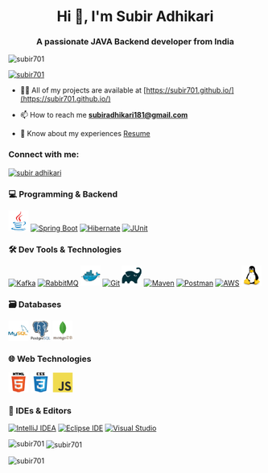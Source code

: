 <h1 align="center">Hi 👋, I'm Subir Adhikari</h1>
<h3 align="center">A passionate JAVA Backend developer from India</h3>

<p align="left"> <img src="https://komarev.com/ghpvc/?username=subir701&label=Profile%20views&color=0e75b6&style=flat" alt="subir701" /> </p>

<p align="left"> <a href="https://github.com/ryo-ma/github-profile-trophy"><img src="https://github-profile-trophy.vercel.app/?username=subir701" alt="subir701" /></a> </p>

- 👨‍💻 All of my projects are available at [https://subir701.github.io/](https://subir701.github.io/)

- 📫 How to reach me **subiradhikari181@gmail.com**

- 📄 Know about my experiences [Resume](https://drive.google.com/file/d/15s3_7CQmmxGgbzc--9IOrQ-NQj93L70B/view?usp=sharing)

<h3 align="left">Connect with me:</h3>
<p align="left">
<a href="https://www.linkedin.com/in/subir-adhikari-82255225b/" target="blank"><img align="center" src="https://raw.githubusercontent.com/rahuldkjain/github-profile-readme-generator/master/src/images/icons/Social/linked-in-alt.svg" alt="subir adhikari" height="30" width="40" /></a>
</p>

<h3 align="left">💻 Programming & Backend</h3>
<p align="left">
  <a href="https://www.java.com" target="_blank"><img src="https://raw.githubusercontent.com/devicons/devicon/master/icons/java/java-original.svg" alt="Java" width="40" height="40"/></a>
  <a href="https://spring.io/projects/spring-boot" target="_blank"><img src="https://skillicons.dev/icons?i=spring&perline=3" alt="Spring Boot" width="40" height="40"/></a>
  <a href="https://hibernate.org/" target="_blank"><img src="https://skillicons.dev/icons?i=hibernate&perline=3" alt="Hibernate" width="40" height="40"/></a>
  <a href="https://junit.org/junit5/" target="_blank"><img src="https://avatars.githubusercontent.com/u/874086?s=280&v=4" alt="JUnit" width="40" height="40"/></a>
</p>

<h3 align="left">🛠️ Dev Tools & Technologies</h3>
<p align="left">
  <a href="https://kafka.apache.org/" target="_blank"><img src="https://cdn.worldvectorlogo.com/logos/apache-kafka.svg" alt="Kafka" width="40" height="40"/></a>
  <a href="https://www.rabbitmq.com/" target="_blank"><img src="https://upload.wikimedia.org/wikipedia/commons/7/71/RabbitMQ_logo.svg" alt="RabbitMQ" width="40" height="40"/></a>
  <a href="https://www.docker.com/" target="_blank"><img src="https://raw.githubusercontent.com/devicons/devicon/master/icons/docker/docker-original.svg" alt="Docker" width="40" height="40"/></a>
  <a href="https://git-scm.com/" target="_blank"><img src="https://www.vectorlogo.zone/logos/git-scm/git-scm-icon.svg" alt="Git" width="40" height="40"/></a>
  <a href="https://gradle.org/" target="_blank"><img src="https://raw.githubusercontent.com/devicons/devicon/master/icons/gradle/gradle-plain.svg" alt="Gradle" width="40" height="40"/></a>
  <a href="https://maven.apache.org/" target="_blank"><img src="https://seeklogo.com/images/A/apache-maven-logo-99411001B3-seeklogo.com.png" alt="Maven" width="40" height="40"/></a>
  <a href="https://www.postman.com/" target="_blank"><img src="https://www.vectorlogo.zone/logos/getpostman/getpostman-icon.svg" alt="Postman" width="40" height="40"/></a>
  <a href="https://aws.amazon.com/" target="_blank"><img src="https://skillicons.dev/icons?i=aws&perline=3" alt="AWS" width="40" height="40"/></a>
  <a href="https://www.linux.org/" target="_blank"><img src="https://raw.githubusercontent.com/devicons/devicon/master/icons/linux/linux-original.svg" alt="Linux" width="40" height="40"/></a>
</p>

<h3 align="left">🗃️ Databases</h3>
<p align="left">
  <a href="https://www.mysql.com/" target="_blank"><img src="https://raw.githubusercontent.com/devicons/devicon/master/icons/mysql/mysql-original-wordmark.svg" alt="MySQL" width="40" height="40"/></a>
  <a href="https://www.postgresql.org/" target="_blank"><img src="https://raw.githubusercontent.com/devicons/devicon/master/icons/postgresql/postgresql-original-wordmark.svg" alt="PostgreSQL" width="40" height="40"/></a>
  <a href="https://www.mongodb.com/" target="_blank"><img src="https://raw.githubusercontent.com/devicons/devicon/master/icons/mongodb/mongodb-original-wordmark.svg" alt="MongoDB" width="40" height="40"/></a>
</p>

<h3 align="left">🌐 Web Technologies</h3>
<p align="left">
  <a href="https://developer.mozilla.org/en-US/docs/Web/HTML" target="_blank"><img src="https://raw.githubusercontent.com/devicons/devicon/master/icons/html5/html5-original-wordmark.svg" alt="HTML5" width="40" height="40"/></a>
  <a href="https://developer.mozilla.org/en-US/docs/Web/CSS" target="_blank"><img src="https://raw.githubusercontent.com/devicons/devicon/master/icons/css3/css3-original-wordmark.svg" alt="CSS3" width="40" height="40"/></a>
  <a href="https://developer.mozilla.org/en-US/docs/Web/JavaScript" target="_blank"><img src="https://raw.githubusercontent.com/devicons/devicon/master/icons/javascript/javascript-original.svg" alt="JavaScript" width="40" height="40"/></a>
</p>

<h3 align="left">🧰 IDEs & Editors</h3>
<p align="left">
  <a href="https://www.jetbrains.com/idea/" target="_blank"><img src="https://resources.jetbrains.com/storage/products/company/brand/logos/IntelliJ_IDEA_icon.png" alt="IntelliJ IDEA" width="40" height="40"/></a>
  <a href="https://www.eclipse.org/" target="_blank"><img src="https://upload.wikimedia.org/wikipedia/commons/c/cf/Eclipse-SVG.svg" alt="Eclipse IDE" width="40" height="40"/></a>
  <a href="https://visualstudio.microsoft.com/" target="_blank"><img src="https://cdn.worldvectorlogo.com/logos/visual-studio-code-1.svg" alt="Visual Studio" width="40" height="40"/></a>
</p>

<p><img align="left" src="https://github-readme-stats.vercel.app/api/top-langs?username=subir701&show_icons=true&locale=en&layout=compact" alt="subir701" /></p>

<p>&nbsp;<img align="center" src="https://github-readme-stats.vercel.app/api?username=subir701&show_icons=true&locale=en" alt="subir701" /></p>

<p><img align="center" src="https://github-readme-streak-stats.herokuapp.com/?user=subir701&" alt="subir701" /></p>
